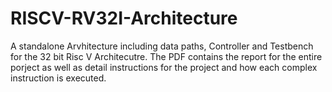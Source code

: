 # RISCV-RV32I-Architecture
 A standalone Arvhitecture including data paths, Controller and Testbench for the 32 bit Risc V Architecutre.
 The PDF contains the report for the entire porject as well as detail instructions for the project and how each complex instruction is executed.
